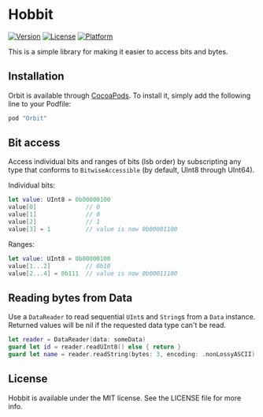 # Hobbit

[![Version](https://img.shields.io/cocoapods/v/Orbit.svg?style=flat)](http://cocoapods.org/pods/Hobbit)
[![License](https://img.shields.io/cocoapods/l/Orbit.svg?style=flat)](http://cocoapods.org/pods/Hobbit)
[![Platform](https://img.shields.io/cocoapods/p/Orbit.svg?style=flat)](http://cocoapods.org/pods/Hobbit)

This is a simple library for making it easier to access bits and bytes.

## Installation

Orbit is available through [CocoaPods](http://cocoapods.org). To install
it, simply add the following line to your Podfile:

```ruby
pod "Orbit"
```

## Bit access

Access individual bits and ranges of bits (lsb order) by subscripting any type that conforms to `BitwiseAccessible` (by default, UInt8 through UInt64).

Individual bits:

```swift
let value: UInt8 = 0b00000100
value[0]              // 0
value[1]              // 0
value[2]              // 1
value[3] = 1          // value is now 0b00001100
```

Ranges:
```swift
let value: UInt8 = 0b00000100
value[1...2]          // 0b10
value[2...4] = 0b111  // value is now 0b00011100
```

## Reading bytes from Data

Use a `DataReader` to read sequential `UInt`s and `String`s from a `Data` instance. Returned values will be nil if the requested data type can't be read.

```swift
let reader = DataReader(data: someData)
guard let id = reader.readUInt8() else { return }
guard let name = reader.readString(bytes: 3, encoding: .nonLossyASCII) else { return }
```

## License

Hobbit is available under the MIT license. See the LICENSE file for more info.
